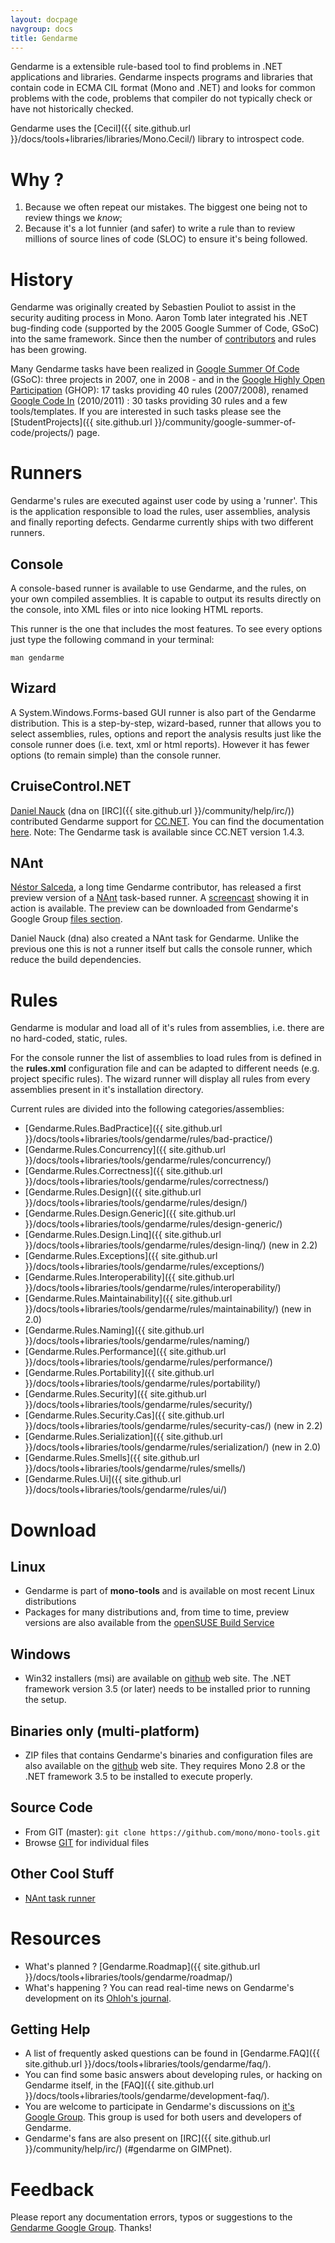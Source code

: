 ```yaml
---
layout: docpage
navgroup: docs
title: Gendarme
---
```


Gendarme is a extensible rule-based tool to find problems in .NET applications and libraries. Gendarme inspects programs and libraries that contain code in ECMA CIL format (Mono and .NET) and looks for common problems with the code, problems that compiler do not typically check or have not historically checked.

Gendarme uses the [Cecil]({{ site.github.url }}/docs/tools+libraries/libraries/Mono.Cecil/) library to introspect code.

Why ?
=====

1.  Because we often repeat our mistakes. The biggest one being not to review things we *know*;
2.  Because it's a lot funnier (and safer) to write a rule than to review millions of source lines of code (SLOC) to ensure it's being followed.

History
=======

Gendarme was originally created by Sebastien Pouliot to assist in the security auditing process in Mono. Aaron Tomb later integrated his .NET bug-finding code (supported by the 2005 Google Summer of Code, GSoC) into the same framework. Since then the number of [contributors](http://anonsvn.mono-project.com/source/trunk/mono-tools/gendarme/AUTHORS) and rules has been growing.

Many Gendarme tasks have been realized in [Google Summer Of Code](http://code.google.com/soc/2008/) (GSoC): three projects in 2007, one in 2008 - and in the [Google Highly Open Participation](http://code.google.com/opensource/ghop/2007-8/) (GHOP): 17 tasks providing 40 rules (2007/2008), renamed [Google Code In](http://www.google-melange.com/gci/task/list_org_tasks/google/gci2010/mono) (2010/2011) : 30 tasks providing 30 rules and a few tools/templates. If you are interested in such tasks please see the [StudentProjects]({{ site.github.url }}/community/google-summer-of-code/projects/) page.

Runners
=======

Gendarme's rules are executed against user code by using a 'runner'. This is the application responsible to load the rules, user assemblies, analysis and finally reporting defects. Gendarme currently ships with two different runners.

Console
-------

A console-based runner is available to use Gendarme, and the rules, on your own compiled assemblies. It is capable to output its results directly on the console, into XML files or into nice looking HTML reports.

This runner is the one that includes the most features. To see every options just type the following command in your terminal:

    man gendarme

Wizard
------

A System.Windows.Forms-based GUI runner is also part of the Gendarme distribution. This is a step-by-step, wizard-based, runner that allows you to select assemblies, rules, options and report the analysis results just like the console runner does (i.e. text, xml or html reports). However it has fewer options (to remain simple) than the console runner.

CruiseControl.NET
-----------------

[Daniel Nauck](http://www.mono-project.de/) (dna on [IRC]({{ site.github.url }}/community/help/irc/)) contributed Gendarme support for [CC.NET](http://confluence.public.thoughtworks.org/display/CCNET/Welcome+to+CruiseControl.NET). You can find the documentation [here](http://confluence.public.thoughtworks.org/display/CCNET/Using+CruiseControl.NET+with+Gendarme). Note: The Gendarme task is available since CC.NET version 1.4.3.

NAnt
----

[Néstor Salceda](http://nestor.babuine.net/), a long time Gendarme contributor, has released a first preview version of a [NAnt](http://nant.sourceforge.net/) task-based runner. A [screencast](http://nestor.babuine.net/wp-content/uploads/2008/10/gendarme-nant.ogg) showing it in action is available. The preview can be downloaded from Gendarme's Google Group [files section](http://groups.google.com/group/gendarme/files).

Daniel Nauck (dna) also created a NAnt task for Gendarme. Unlike the previous one this is not a runner itself but calls the console runner, which reduce the build dependencies.

Rules
=====

Gendarme is modular and load all of it's rules from assemblies, i.e. there are no hard-coded, static, rules.

For the console runner the list of assemblies to load rules from is defined in the **rules.xml** configuration file and can be adapted to different needs (e.g. project specific rules). The wizard runner will display all rules from every assemblies present in it's installation directory.

Current rules are divided into the following categories/assemblies:

-   [Gendarme.Rules.BadPractice]({{ site.github.url }}/docs/tools+libraries/tools/gendarme/rules/bad-practice/)
-   [Gendarme.Rules.Concurrency]({{ site.github.url }}/docs/tools+libraries/tools/gendarme/rules/concurrency/)
-   [Gendarme.Rules.Correctness]({{ site.github.url }}/docs/tools+libraries/tools/gendarme/rules/correctness/)
-   [Gendarme.Rules.Design]({{ site.github.url }}/docs/tools+libraries/tools/gendarme/rules/design/)
-   [Gendarme.Rules.Design.Generic]({{ site.github.url }}/docs/tools+libraries/tools/gendarme/rules/design-generic/)
-   [Gendarme.Rules.Design.Linq]({{ site.github.url }}/docs/tools+libraries/tools/gendarme/rules/design-linq/) (new in 2.2)
-   [Gendarme.Rules.Exceptions]({{ site.github.url }}/docs/tools+libraries/tools/gendarme/rules/exceptions/)
-   [Gendarme.Rules.Interoperability]({{ site.github.url }}/docs/tools+libraries/tools/gendarme/rules/interoperability/)
-   [Gendarme.Rules.Maintainability]({{ site.github.url }}/docs/tools+libraries/tools/gendarme/rules/maintainability/) (new in 2.0)
-   [Gendarme.Rules.Naming]({{ site.github.url }}/docs/tools+libraries/tools/gendarme/rules/naming/)
-   [Gendarme.Rules.Performance]({{ site.github.url }}/docs/tools+libraries/tools/gendarme/rules/performance/)
-   [Gendarme.Rules.Portability]({{ site.github.url }}/docs/tools+libraries/tools/gendarme/rules/portability/)
-   [Gendarme.Rules.Security]({{ site.github.url }}/docs/tools+libraries/tools/gendarme/rules/security/)
-   [Gendarme.Rules.Security.Cas]({{ site.github.url }}/docs/tools+libraries/tools/gendarme/rules/security-cas/) (new in 2.2)
-   [Gendarme.Rules.Serialization]({{ site.github.url }}/docs/tools+libraries/tools/gendarme/rules/serialization/) (new in 2.0)
-   [Gendarme.Rules.Smells]({{ site.github.url }}/docs/tools+libraries/tools/gendarme/rules/smells/)
-   [Gendarme.Rules.Ui]({{ site.github.url }}/docs/tools+libraries/tools/gendarme/rules/ui/)

Download
========

Linux
-----

-   Gendarme is part of **mono-tools** and is available on most recent Linux distributions
-   Packages for many distributions and, from time to time, preview versions are also available from the [openSUSE Build Service](http://software.opensuse.org/search?baseproject=ALL&p=1&q=mono-tools)

Windows
-------

-   Win32 installers (msi) are available on [github](https://github.com/spouliot/gendarme/downloads) web site. The .NET framework version 3.5 (or later) needs to be installed prior to running the setup.

Binaries only (multi-platform)
------------------------------

-   ZIP files that contains Gendarme's binaries and configuration files are also available on the [github](https://github.com/spouliot/gendarme/downloads) web site. They requires Mono 2.8 or the .NET framework 3.5 to be installed to execute properly.

Source Code
-----------

-   From GIT (master): `git clone https://github.com/mono/mono-tools.git`
-   Browse [GIT](https://github.com/mono/mono-tools/tree/master/gendarme) for individual files

Other Cool Stuff
----------------

-   [NAnt task runner](http://groups.google.com/group/gendarme/files)

Resources
=========

-   What's planned ? [Gendarme.Roadmap]({{ site.github.url }}/docs/tools+libraries/tools/gendarme/roadmap/)
-   What's happening ? You can read real-time news on Gendarme's development on its [Ohloh's journal](http://www.ohloh.net/projects/gendarme/messages).

Getting Help
------------

-   A list of frequently asked questions can be found in [Gendarme.FAQ]({{ site.github.url }}/docs/tools+libraries/tools/gendarme/faq/).
-   You can find some basic answers about developing rules, or hacking on Gendarme itself, in the [FAQ]({{ site.github.url }}/docs/tools+libraries/tools/gendarme/development-faq/).
-   You are welcome to participate in Gendarme's discussions on [it's Google Group](http://groups.google.com/group/gendarme). This group is used for both users and developers of Gendarme.
-   Gendarme's fans are also present on [IRC]({{ site.github.url }}/community/help/irc/) (\#gendarme on GIMPnet).

Feedback
========

Please report any documentation errors, typos or suggestions to the [Gendarme Google Group](http://groups.google.com/group/gendarme). Thanks!

